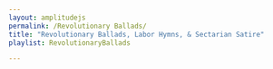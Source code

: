 ```yaml
---
layout: amplitudejs
permalink: /Revolutionary Ballads/
title: "Revolutionary Ballads, Labor Hymns, & Sectarian Satire"
playlist: RevolutionaryBallads 

---
```

